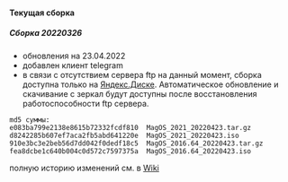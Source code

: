 #### Текущая сборка
##### Сборка 20220326

* обновления на 23.04.2022
* добавлен клиент telegram
* в связи с отсутствием сервера ftp на данный момент, сборка доступна только на [Яндекс.Диске](https://disk.yandex.ru/d/Tnne2b40zhMaK). Автоматическое обновление и скачивание с зеркал будут доступны после восстановления работоспособности ftp сервера.
```     
md5 суммы:
e083ba799e2138e8615b72332fcdf810  MagOS_2021_20220423.tar.gz
d8242285b607ef7aca2fb5abd641220e  MagOS_2021_20220423.iso
910e3bc3e2beb56d7dd042f0dedf18c5  MagOS_2016.64_20220423.tar.gz
fea8dcbe1c640b004c0d572c7597375a  MagOS_2016.64_20220423.iso
```
полную историю изменений см. в [Wiki](https://github.com/magos-linux/magos-linux/wiki/История)
